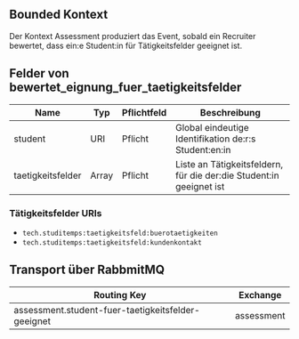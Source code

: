 ## Bounded Kontext

Der Kontext Assessment produziert das Event, sobald ein Recruiter bewertet, dass ein:e Student:in für Tätigkeitsfelder geeignet ist.

## Felder von bewertet_eignung_fuer_taetigkeitsfelder

| Name              | Typ   | Pflichtfeld | Beschreibung                                                        |
| ----------------- | ----- | ----------- | ------------------------------------------------------------------- |
| student           | URI   | Pflicht     | Global eindeutige Identifikation de:r:s Student:en:in               |
| taetigkeitsfelder | Array | Pflicht     | Liste an Tätigkeitsfeldern, für die der:die Student:in geeignet ist |

### Tätigkeitsfelder URIs

-   `tech.studitemps:taetigkeitsfeld:buerotaetigkeiten`
-   `tech.studitemps:taetigkeitsfeld:kundenkontakt`

## Transport über RabbmitMQ

| Routing Key                                        | Exchange   |
| -------------------------------------------------- | ---------- |
| assessment.student-fuer-taetigkeitsfelder-geeignet | assessment |

